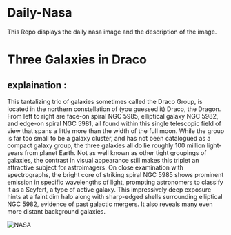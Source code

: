 # Daily-Nasa

This Repo displays the daily nasa image and the description of the image.

<!--NASA-->
# Three Galaxies in Draco
## explaination :

This tantalizing trio of galaxies sometimes called the Draco Group, is located in the northern constellation of (you guessed it) Draco, the Dragon. From left to right are face-on spiral NGC 5985, elliptical galaxy NGC 5982, and edge-on spiral NGC 5981, all found within this single telescopic field of view that spans a little more than the width of the full moon. While the group is far too small to be a galaxy cluster, and has not been catalogued as a compact galaxy group, the three galaxies all do lie roughly 100 million light-years from planet Earth. Not as well known as other tight groupings of galaxies, the contrast in visual appearance still makes this triplet an attractive subject for astroimagers. On close examination with spectrographs, the bright core of striking spiral NGC 5985 shows prominent emission in specific wavelengths of light, prompting astronomers to classify it as a Seyfert, a type of active galaxy. This impressively deep exposure hints at a faint dim halo along with sharp-edged shells surrounding elliptical NGC 5982, evidence of past galactic mergers. It also reveals many even more distant background galaxies.

![NASA](https://apod.nasa.gov/apod/image/2307/DracoTrio_TeamOmicron1024.jpg)
<!--/NASA-->